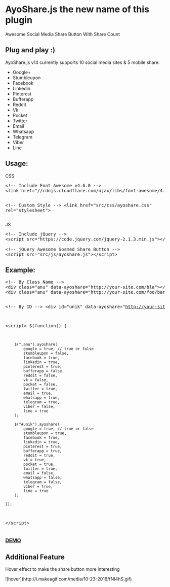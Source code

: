 AyoShare.js the new name of this plugin
=======================================

Awesome Social Media Share Button With Share Count

<h2>Plug and play :)</h2>

AyoShare.js v14 currently supports 10 social media sites & 5 mobile share:


<ul>
	<li>Google+</li><li>Stumbleupon</li><li>Facebook</li><li>Linkedin</li><li>Pinterest</li><li>Bufferapp</li><li>Reddit</li><li>Vk</li><li>Pocket</li><li>Twitter</li><li>Email</li><li>Whatsapp</li><li>Telegram</li><li>Viber<br></li><li>Line<br></li>
</ul>

<h2>Usage:</h2>
CSS
<pre>&lt;!-- Include Font Awesome v4.6.0 --&gt;
&lt;link href="//cdnjs.cloudflare.com/ajax/libs/font-awesome/4.6.0/css/font-awesome.min.css" rel="stylesheet"&gt;

&lt;!-- Custom Style --&gt;
&lt;link href="src/css/ayoshare.css" rel="stylesheet"&gt;</pre>
JS
<pre>&lt;!-- Include jQuery --&gt;
&lt;script src="https://code.jquery.com/jquery-2.1.3.min.js"&gt;&lt;/script&gt;

&lt;!-- jQuery Awesome Sosmed Share Button --&gt;
&lt;script src="src/js/ayoshare.js"&gt;&lt;/script&gt;</pre>
<h2>Example:</h2>
<pre>&lt;!-- By Class Name --&gt;
&lt;div class="anu" data-ayoshare="http://your-site.com/bla"&gt;&lt;/div&gt;
&lt;div class="anu" data-ayoshare="http://your-site.com/foo/bar"&gt;&lt;/div&gt;

&lt;!-- By ID --&gt;
&lt;div id="unik" data-ayoshare="http://your-site.com/test.html"&gt;&lt;/div&gt;

&lt;script&gt;
    $(function() {
    
        $(".anu").ayoshare(
            google = true, // true or false
            stumbleupon = false,
            facebook = true,
            linkedin = true,
            pinterest = true,
            bufferapp = false,
            reddit = false,
            vk = false,
            pocket = false,
            twitter = true,
            email = true,
            whatsapp = true,
            telegram = true,
            viber = false,
            line = true
        );
        
        $("#unik").ayoshare(
            google = true, // true or false
            stumbleupon = true,
            facebook = true,
            linkedin = true,
            pinterest = true,
            bufferapp = true,
            reddit = true,
            vk = true,
            pocket = true,
            twitter = true,
            email = false,
            whatsapp = false,
            telegram = false,
            viber = true,
            line = true
        );
        
    });
&lt;/script&gt;</pre>

<h3><a href="http://ibacor.com/demo/jquery-awesome-sosmed-share-button/">DEMO</a></h3>

<h2>Additional Feature</h2>
<p>Hover effect to make the share button more interesting</p>
![hover](http://i.makeagif.com/media/10-23-2016/fNI4hS.gif)

